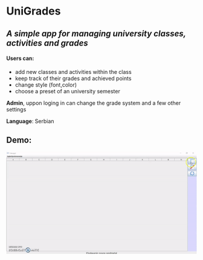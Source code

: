 # UniGrades
## **_A simple app for managing university classes, activities and grades_**
#### Users can:
- add new classes and activities within the class
- keep track of their grades and achieved points
- change style (font,color)
- choose a preset of an university semester

**Admin**, uppon loging in can change the grade system and a few other settings

**Language**: Serbian
## Demo:<br/>
![](demo.gif)
<br/><br/>

